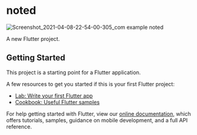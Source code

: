 # noted
![Screenshot_2021-04-08-22-54-00-305_com example noted](https://user-images.githubusercontent.com/27766375/114101372-69156380-98a4-11eb-91e7-83afa5052e5c.jpg)

A new Flutter project.

## Getting Started

This project is a starting point for a Flutter application.

A few resources to get you started if this is your first Flutter project:

- [Lab: Write your first Flutter app](https://flutter.dev/docs/get-started/codelab)
- [Cookbook: Useful Flutter samples](https://flutter.dev/docs/cookbook)

For help getting started with Flutter, view our
[online documentation](https://flutter.dev/docs), which offers tutorials,
samples, guidance on mobile development, and a full API reference.
